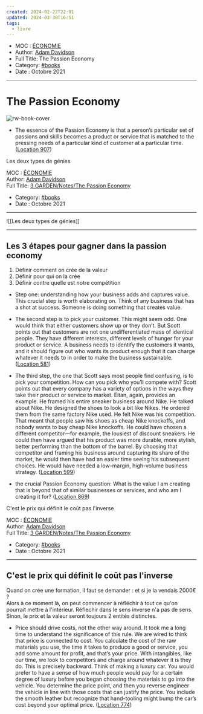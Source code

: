 ```yaml
---
created: 2024-02-22T22:01
updated: 2024-03-30T16:51
tags:
  - livre
---
```

- MOC : [ÉCONOMIE](https://notes.eliottmeunier.com/3+GARDEN/Notes/%C3%89CONOMIE)
- Author: [Adam Davidson](https://notes.eliottmeunier.com/Adam+Davidson)
- Full Title: The Passion Economy
- Category: [#books](https://publish.obsidian.md/#books)
- Date : Octobre 2021

---

# The Passion Economy

![rw-book-cover](https://m.media-amazon.com/images/I/71mwYe0Ur9L._SY160.jpg)

- The essence of the Passion Economy is that a person’s particular set of passions and skills becomes a product or service that is matched to the pressing needs of a particular kind of customer at a particular time. ([Location 907](https://readwise.io/to_kindle?action=open&asin=B07Q231X35&location=907))

Les deux types de génies

MOC : [ÉCONOMIE](https://notes.eliottmeunier.com/3+GARDEN/Notes/%C3%89CONOMIE)  
Author: [Adam Davidson](https://notes.eliottmeunier.com/Adam+Davidson)  
Full Title: [3 GARDEN/Notes/The Passion Economy](https://notes.eliottmeunier.com/3+GARDEN/Notes/The+Passion+Economy)

- Category: [#books](https://publish.obsidian.md/#books)
- Date : Octobre 2021

---
![[Les deux types de génies]]

---

## Les 3 étapes pour gagner dans la passion economy

1. Définir comment on crée de la valeur
2. Définir pour qui on la crée
3. Définir contre quelle est notre compétition

- Step one: understanding how your business adds and captures value. This crucial step is worth elaborating on. Think of any business that has a shot at success. Someone is doing something that creates value.
    
- The second step is to pick your customer. This might seem odd. One would think that either customers show up or they don’t. But Scott points out that customers are not one undifferentiated mass of identical people. They have different interests, different levels of hunger for your product or service. A business needs to identify the customers it wants, and it should figure out who wants its product enough that it can charge whatever it needs to in order to make the business sustainable. ([Location 581](https://readwise.io/to_kindle?action=open&asin=B07Q231X35&location=581))
    
- The third step, the one that Scott says most people find confusing, is to pick your competition. How can you pick who you’ll compete with? Scott points out that every company has a variety of options in the ways they take their product or service to market. Eitan, again, provides an example. He framed his entire sneaker business around Nike. He talked about Nike. He designed the shoes to look a bit like Nikes. He ordered them from the same factory Nike used. He felt Nike was his competition. That meant that people saw his shoes as cheap Nike knockoffs, and nobody wants to buy cheap Nike knockoffs. He could have chosen a different competitor—for example, the lousiest of discount sneakers. He could then have argued that his product was more durable, more stylish, better performing than the bottom of the barrel. By choosing that competitor and framing his business around capturing its share of the market, he would then have had an easier time seeing his subsequent choices. He would have needed a low-margin, high-volume business strategy. ([Location 599](https://readwise.io/to_kindle?action=open&asin=B07Q231X35&location=599))
    
- the crucial Passion Economy question: What is the value I am creating that is beyond that of similar businesses or services, and who am I creating it for? ([Location 869](https://readwise.io/to_kindle?action=open&asin=B07Q231X35&location=869))
    

C'est le prix qui définit le coût pas l'inverse

MOC : [ÉCONOMIE](https://notes.eliottmeunier.com/3+GARDEN/Notes/%C3%89CONOMIE)  
Author: [Adam Davidson](https://notes.eliottmeunier.com/Adam+Davidson)  
Full Title: [3 GARDEN/Notes/The Passion Economy](https://notes.eliottmeunier.com/3+GARDEN/Notes/The+Passion+Economy)

- Category: [#books](https://publish.obsidian.md/#books)
- Date : Octobre 2021

---

## C'est le prix qui définit le coût pas l'inverse

Quand on crée une formation, il faut se demander : et si je la vendais 2000€ ?  
Alors à ce moment là, on peut commencer à réfléchir à tout ce qu'on pourrait mettre à l'intérieur. Réflechir dans le sens inverse n'a pas de sens. Sinon, le prix et la valeur seront toujours 2 entités distinctes.

- Price should drive costs, not the other way around. It took me a long time to understand the significance of this rule. We are wired to think that price is connected to cost. You calculate the cost of the raw materials you use, the time it takes to produce a good or service, you add some amount for profit, and that’s your price. With intangibles, like our time, we look to competitors and charge around whatever it is they do. This is precisely backward. Think of making a luxury car. You would prefer to have a sense of how much people would pay for a certain degree of luxury before you began choosing the materials to go into the vehicle. You determine the price point, and then you reverse engineer the vehicle in line with those costs that can justify the price. You include the smooth leather but recognize that hand-tooling might bump the car’s cost beyond your optimal price. ([Location 774](https://readwise.io/to_kindle?action=open&asin=B07Q231X35&location=774))
